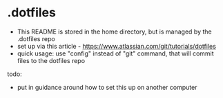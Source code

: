 # .dotfiles

- This README is stored in the home directory, but is managed by the .dotfiles repo
- set up via this article - https://www.atlassian.com/git/tutorials/dotfiles
- quick usage: use "config" instead of "git" command, that will commit files to the dotfiles repo


todo:
- put in guidance around how to set this up on another computer
